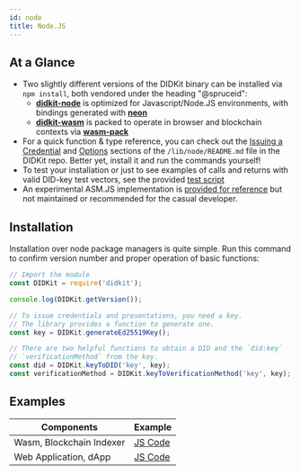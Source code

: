 ```yaml
---
id: node
title: Node.JS
---
```


## At a Glance

- Two slightly different versions of the DIDKit binary can be installed via `npm install`, both vendored under the heading "@spruceid":
  - **[didkit-node](https://www.npmjs.com/package/@spruceid/didkit)** is optimized for Javascript/Node.JS environments, with bindings generated with **[neon](https://github.com/neon-bindings/neon)**
  - **[didkit-wasm](https://www.npmjs.com/package/didkit-wasm)** is packed to operate in browser and blockchain contexts via **[wasm-pack](https://github.com/rustwasm/wasm-pack/)**
- For a quick function & type reference, you can check out the [Issuing a Credential](https://github.com/spruceid/didkit/lib/node/README.md#Issuing-a-Credential) and [Options](https://github.com/spruceid/didkit/lib/node/README.md#Options) sections of the `/lib/node/README.md` file in the DIDKit repo. Better yet, install it and run the commands yourself!
- To test your installation or just to see examples of calls and returns with valid DID-key test vectors, see the provided [test script](https://github.com/spruceid/didkit/lib/node/test/index.spec.js) 
- An experimental ASM.JS implementation is [provided for reference](https://www.npmjs.com/package/didkit-wasm#ASM-target) but not maintained or recommended for the casual developer.

## Installation

Installation over node package managers is quite simple. Run this command to confirm version number and proper operation of basic functions:

```js
// Import the module
const DIDKit = require('didkit');

console.log(DIDKit.getVersion());

// To issue credentials and presentations, you need a key.
// The library provides a function to generate one.
const key = DIDKit.generateEd25519Key();

// There are two helpful functions to obtain a DID and the `did:key`
// `verificationMethod` from the key.
const did = DIDKit.keyToDID('key', key);
const verificationMethod = DIDKit.keyToVerificationMethod('key', key);
```

## Examples

|Components|Example|
|---|---|
|Wasm, Blockchain Indexer|[JS Code](https://github.com/spruceid/tzprofiles/blob/main/api/service/index.js)|
|Web Application, dApp|[JS Code](https://github.com/spruceid/tzprofiles/tree/main/dapp)|